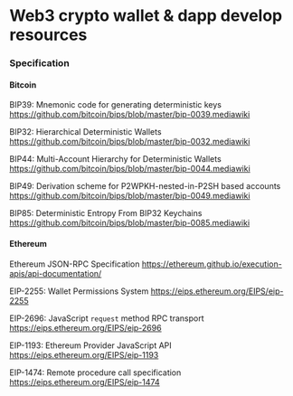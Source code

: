 # Web3 crypto wallet & dapp develop resources

### Specification
#### Bitcoin
BIP39: Mnemonic code for generating deterministic keys
https://github.com/bitcoin/bips/blob/master/bip-0039.mediawiki

BIP32: Hierarchical Deterministic Wallets
https://github.com/bitcoin/bips/blob/master/bip-0032.mediawiki

BIP44: Multi-Account Hierarchy for Deterministic Wallets
https://github.com/bitcoin/bips/blob/master/bip-0044.mediawiki

BIP49: Derivation scheme for P2WPKH-nested-in-P2SH based accounts
https://github.com/bitcoin/bips/blob/master/bip-0049.mediawiki

BIP85: Deterministic Entropy From BIP32 Keychains
https://github.com/bitcoin/bips/blob/master/bip-0085.mediawiki

#### Ethereum
Ethereum JSON-RPC Specification
https://ethereum.github.io/execution-apis/api-documentation/

EIP-2255: Wallet Permissions System
https://eips.ethereum.org/EIPS/eip-2255

EIP-2696: JavaScript `request` method RPC transport
https://eips.ethereum.org/EIPS/eip-2696

EIP-1193: Ethereum Provider JavaScript API
https://eips.ethereum.org/EIPS/eip-1193

EIP-1474: Remote procedure call specification
https://eips.ethereum.org/EIPS/eip-1474
